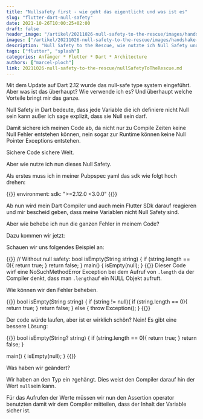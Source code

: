 ```yaml
---
title: "Nullsafety first - wie geht das eigentlicht und was ist es"
slug: "flutter-dart-null-safety" 
date: 2021-10-26T10:00:25+02:00
draft: false
header_image: "/artikel/20211026-null-safety-to-the-rescue/images/handshake-3382503_1920.jpg"
images: ["/artikel/20211026-null-safety-to-the-rescue/images/handshake-3382503_1920.jpg"]
description: "Null Safety to the Rescue, wie nutzte ich Null Safety und was bringt es mir"
tags: ["flutter", "splash"]
categories: Anfänger * Flutter * Dart * Architecture
authors: ["marcel-ploch"]
link: 20211026-null-safety-to-the-rescue/nullSafetyToTheRescue.md
---
```

Mit dem Update auf Dart 2.12 wurde das null-safe type system eingeführt.
Aber was ist das überhaupt? 
Wie verwende ich es? Und überhaupt welche Vorteile bringt mir das ganze.

Null Safety in Dart bedeute, dass jede Variable die ich definiere nicht Null sein kann außer ich sage explizit, dass sie Null sein darf.

Damit sichere ich meinen Code ab, da nicht nur zu Compile Zeiten keine Null Fehler entstehen können, nein sogar zur Runtime können keine Null Pointer Exceptions entstehen.

Sichere Code sichere Welt.

Aber wie nutze ich nun dieses Null Safety.

Als erstes muss ich in meiner Pubpspec yaml das sdk wie folgt hoch drehen:

{{<highlight yaml>}}
environment:
  sdk: ">=2.12.0 <3.0.0"
{{</highlight>}}

Ab nun wird mein Dart Compiler und auch mein Flutter SDk darauf reagieren und mir bescheid geben, dass meine Variablen nicht Null Safety sind.

Aber wie behebe ich nun die ganzen Fehler in meinem Code?

Dazu kommen wir jetzt:

Schauen wir uns folgendes Beispiel an:

{{<highlight dart>}}
  // Without null safety: 
  bool isEmpty(String string) { 
    if (string.length == 0){ 
      return true; 
    } 
    return false; 
  } 
  main() { isEmpty(null); }
{{</highlight>}}
Dieser Code wirf eine NoSuchMethodError Exception bei dem Aufruf von `.length` da der Compiler denkt, dass man `.length`auf ein NULL Objekt aufruft.

Wie können wir den Fehler beheben.

{{<highlight dart>}}
  bool isEmpty(String string) { 
    if (string != null){ 
      if (string.length == 0){ 
        return true; 
      } 
      return false; 
    } else { 
      throw Exception(); 
    }
{{</highlight>}}

Der code würde laufen, aber ist er wirklich schön? Nein! Es gibt eine bessere Lösung:

{{<highlight dart>}}
  bool isEmpty(String? string) { 
    if (string.length == 0){ 
      return true; 
    } 
    return false; 
  } 
  
  main() { 
    isEmpty(null); 
  }
{{</highlight>}}

Was haben wir geändert?

Wir haben an den Typ ein `?`gehängt. Dies weist den Compiler darauf hin der Wert `null`sein kann.

Für das Aufrufen der Werte müssen wir nun den Assertion operator benutzten damit wir dem Compiler mitteilen, dass der Inhalt der Variable sicher ist.



